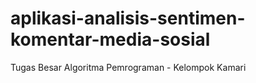 # aplikasi-analisis-sentimen-komentar-media-sosial
Tugas Besar Algoritma Pemrograman - Kelompok Kamari
